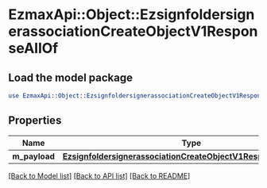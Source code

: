 # EzmaxApi::Object::EzsignfoldersignerassociationCreateObjectV1ResponseAllOf

## Load the model package
```perl
use EzmaxApi::Object::EzsignfoldersignerassociationCreateObjectV1ResponseAllOf;
```

## Properties
Name | Type | Description | Notes
------------ | ------------- | ------------- | -------------
**m_payload** | [**EzsignfoldersignerassociationCreateObjectV1ResponseMPayload**](EzsignfoldersignerassociationCreateObjectV1ResponseMPayload.md) |  | 

[[Back to Model list]](../README.md#documentation-for-models) [[Back to API list]](../README.md#documentation-for-api-endpoints) [[Back to README]](../README.md)


